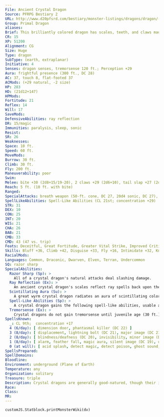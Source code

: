 ```yaml
---
File: Ancient Crystal Dragon
Source: PFRPG Bestiary 2
URL: http://www.d20pfsrd.com/bestiary/monster-listings/dragons/dragon/-primal-crystal
Group: Primal Dragon
aliases: 
Brief: This brilliantly colored dragon has scales, teeth, and claws made of multicolored crystal, and its wings are sheets of flexible glass.
CR: 15
XP: 51200
Alignment: CG
Size: Huge
Type: dragon
SubType: (earth, extraplanar)
Initiative: 4
Senses: dragon senses, tremorsense 120 ft.; Perception +29
Aura: frightful presence (300 ft., DC 28)
AC: 37, touch 8, flat-footed 37
ACMods: (+29 natural, -2 size)
HP: 283
HD: (21d12+147)
HPMods: 
Fortitude: 21
Reflex: 14
Will: 17
SaveMods: 
DefensiveAbilities: ray reflection
DR: 15/magic
Immunities: paralysis, sleep, sonic
Resist: 
SR: 26
Weaknesses: 
Space: 10 ft.
Speed: 60 ft.
MoveMods: 
Burrow: 30 ft.
Climb: 30 ft.
Fly: 200 ft.
Maneuverability: poor
Swim: 
Melee: bite +30 (2d8+15/19-20), 2 claws +29 (2d6+10), tail slap +27 (2d6+15), 2 wings +27 (1d8+5)
Reach: 5 ft. (10 ft. with bite)
Ranged: 
SpecialAttacks: breath weapon (50-ft. cone, DC 27, 20d4 sonic, DC 27), crush
SpellLikeAbilities: Spell-Like Abilities (CL 21st; concentration +29)  At Will-color spray (DC 19), glitterdust (DC 20), rainbow pattern (DC 22)  3/day-prismatic spray (DC 25), stone to flesh (DC 24)
STR: 31
DEX: 10
CON: 25
INT: 20
WIS: 21
CHA: 26
BAB: 21
CMB: 33
CMD: 43 (47 vs. trip)
Feats: Deceitful, Great Fortitude, Greater Vital Strike, Improved Critical (bite), Improved Initiative, Improved Vital Strike, Lightning Reflexes, Multiattack, Power Attack, Vital Strike, Weapon Focus (bite)
Skills: Bluff +36, Climb +42, Disguise +33, Fly +16, Intimidate +32, Knowledge (dungeoneering) +29, Knowledge (geography) +29, Perception +29, Sense Motive +29, Stealth +16, Survival +29
RacialMods: 
Languages: Common, Draconic, Dwarven, Elven, Terran, Undercommon
SQ: razor sharp
SpecialAbilities:
  Razor Sharp (Sp): >
    All of a crystal dragon's natural attacks deal slashing damage.
  Ray Reflection (Ex): >
    An ancient crystal dragon's scales reflect ray spells back upon the ray's source if the ray fails to overcome the dragon's spell resistance.
  Scintillating Aura (Su): >
    A great wyrm crystal dragon radiates an aura of scintillating color from its jeweled scales to a radius of 60 feet. All within this area must make a Will save each round to avoid being stunned (if the victim has 15 or fewer Hit Dice) or confused (if the victim has more than 15 Hit Dice) for 1 round. The save DC is equal to the dragon's breath weapon save DC. This is a mind-affecting effect. The dragon can activate or suppress this aura as a free action.
  Spell-Like Abilities (Sp): >
    A crystal dragon gains the following spell-like abilities, usable at will (unless indicated otherwise) upon reaching the listed age category. Very young-color spray; Juvenile-glitterdust; Adult-rainbow pattern; Old- stone to flesh (3/day); Ancient-prismatic spray (3/day); Great wyrm-imprisonment (1/day).
  Tremorsense (Ex): >
    Crystal dragons do not gain tremorsense until juvenile age (30 ft.), improving at adult (60 ft.) and old (120 ft.).
SpellsKnown:
  _: CL 9th;  concentration +17
  4 (6/day): [ dimension door, phantasmal killer (DC 22) ]
  3 (8/day): [ displacement, lightning bolt (DC 21), major image (DC 21) ]
  2 (8/day): [ blindness/deafness (DC 20), invisibility, minor image (DC 20), mirror image ]
  1 (8/day): [ alarm, feather fall, magic aura, silent image (DC 19), unseen servant ]
  0 (at will): [ acid splash, detect magic, detect poison, ghost sound, mage hand, message, read magic, touch of fatigue ]
SpellsPrepared: 
SpellDomains: 
Bloodline: 
Environment: underground (Plane of Earth)
Temperature: any
Organization: solitary
Treasure: triple
Description: Crystal dragons are generally good-natured, though their incredible vanity sometimes causes them to seem aloof and cocky. Any perceived insult against its appearance is all but assured to send a crystal dragon into a rage-which is a problem, as most crystal dragons are prone to seeing insults even where none are intended. Crystal dragons prefer underground lairs, and often go for decades or even centuries without emerging from their extensive cavern lairs onto the surface world above.  Crystal dragons tend to be exacting and even obsessive-compulsive, their personalities mirroring the precise and ordered nature of the facets of their scales. A crystal dragon's lair is a well-ordered place-these dragons find the very idea of the classic sprawl of a dragon's hoard to be shameful.
Race: 
Class: 
MR: 
---
```

```dataviewjs
customJS.Statblock.printMonsterWiki(dv)
```
